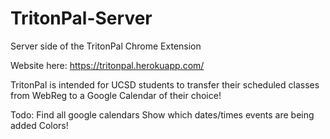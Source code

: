 # TritonPal-Server
Server side of the TritonPal Chrome Extension

Website here: https://tritonpal.herokuapp.com/ 

TritonPal is intended for UCSD students to transfer their scheduled classes from WebReg to a Google Calendar of their choice!


Todo: Find all google calendars
      Show which dates/times events are being added
      Colors!
